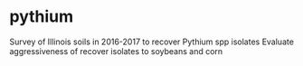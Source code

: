 # pythium

Survey of Illinois soils in 2016-2017 to recover Pythium spp isolates 
Evaluate aggressiveness of recover isolates to soybeans and corn
